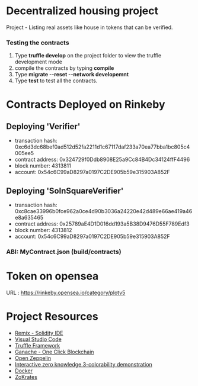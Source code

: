 # Decentralized housing project

  Project - Listing real assets like house in tokens that can be verified.

  ### Testing the contracts
  1. Type **truffle develop** on the project folder to view the truffle development mode
  2. compile the contracts by typing **compile**
  3. Type **migrate --reset --network developemnt**
  4. Type **test** to test all the contracts.


# Contracts Deployed on Rinkeby


Deploying 'Verifier'
--------------------
- transaction hash:    0xc6d3dc68bef0ad512d52fa2211d1c67117daf233a70ea77bba1bc805c4005ee5
- contract address:    0x324729f0Ddb8908E25a9Cc84B4Dc34124ffF4496
- block number:        4313811
- account:             0x54c6C99aD8297a0197C2DE905b59e315903A852F



Deploying 'SolnSquareVerifier'
------------------------------
- transaction hash:    0xc8cae33996b0fce962a0ce4d90b3036a24220e42d489e66ae419a46e8a635465
- contract address:    0x25789aE4D1D016dd193a5B38D9476D55F789Edf3
- block number:        4313812
- account:             0x54c6C99aD8297a0197C2DE905b59e315903A852F





 ### ABI: MyContract.json (build/contracts)


# Token on opensea

 URL : https://rinkeby.opensea.io/category/plotv5


# Project Resources

* [Remix - Solidity IDE](https://remix.ethereum.org/)
* [Visual Studio Code](https://code.visualstudio.com/)
* [Truffle Framework](https://truffleframework.com/)
* [Ganache - One Click Blockchain](https://truffleframework.com/ganache)
* [Open Zeppelin ](https://openzeppelin.org/)
* [Interactive zero knowledge 3-colorability demonstration](http://web.mit.edu/~ezyang/Public/graph/svg.html)
* [Docker](https://docs.docker.com/install/)
* [ZoKrates](https://github.com/Zokrates/ZoKrates)
